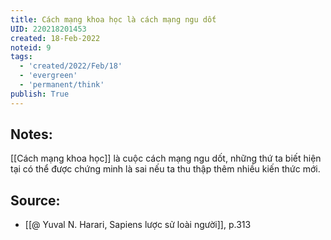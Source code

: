 ```yaml
---
title: Cách mạng khoa học là cách mạng ngu dốt
UID: 220218201453
created: 18-Feb-2022
noteid: 9
tags:
  - 'created/2022/Feb/18'
  - 'evergreen'
  - 'permanent/think'
publish: True
---
```

## Notes:
[[Cách mạng khoa học]] là cuộc cách mạng ngu dốt, những thứ ta biết hiện tại có thể được chứng minh là sai nếu ta thu thập thêm nhiều kiến thức mới.

## Source:
- [[@ Yuval N. Harari, Sapiens lược sử loài người]], p.313


